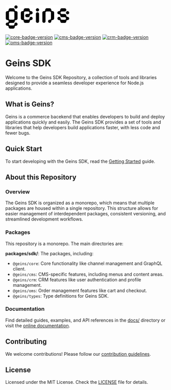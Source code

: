 ![Geins logo](./docs/public/logo/geins-logo-black.png)

[![core-badge-version]][core-npm-url]
[![cms-badge-version]][cms-npm-url]
[![crm-badge-version]][crm-npm-url]
[![oms-badge-version]][oms-npm-url]

# Geins SDK

Welcome to the Geins SDK Repository, a collection of tools and libraries designed to provide a seamless developer experience for Node.js applications.

## What is Geins?

Geins is a commerce bacekend that enables developers to build and deploy applications quickly and easily. The Geins SDK provides a set of tools and libraries that help developers build applications faster, with less code and fewer bugs.

## Quick Start

To start developing with the Geins SDK, read the [Getting Started](https://sdk.geins.dev/getting-started/) guide.

## About this Repository

### Overview

The Geins SDK is organized as a monorepo, which means that multiple packages are housed within a single repository. This structure allows for easier management of interdependent packages, consistent versioning, and streamlined development workflows.

### Packages

This repository is a monorepo. The main directories are:

**packages/sdk/**: The packages, including:

- `@geins/core`: Core functionality like channel management and GraphQL client.
- `@geins/cms`: CMS-specific features, including menus and content areas.
- `@geins/crm`: CRM features like user authentication and profile management.
- `@geins/oms`: Order management features like cart and checkout.
- `@geins/types`: Type definitions for Geins SDK.

### Documentation

Find detailed guides, examples, and API references in the [docs/](./docs) directory or visit the [online documentation](https://sdk.geins.dev/).

## Contributing

We welcome contributions! Please follow our [contribution guidelines](CONTRIBUTING.md).

## License

Licensed under the MIT License. Check the [LICENSE](LICENSE.md) file for details.

[core-npm-url]: https://www.npmjs.com/package/@geins/core
[core-badge-version]: https://img.shields.io/npm/v/%40geins%2Fcore?style=for-the-badge&label=@geins/core
[cms-npm-url]: https://www.npmjs.com/package/@geins/cms
[cms-badge-version]: https://img.shields.io/npm/v/%40geins%2Fcms?style=for-the-badge&label=@geins/cms
[crm-npm-url]: https://www.npmjs.com/package/@geins/crm
[crm-badge-version]: https://img.shields.io/npm/v/%40geins%2Fcrm?style=for-the-badge&label=@geins/crm
[oms-npm-url]: https://www.npmjs.com/package/@geins/oms
[oms-badge-version]: https://img.shields.io/npm/v/%40geins%2Fcrm?style=for-the-badge&label=@geins/oms
